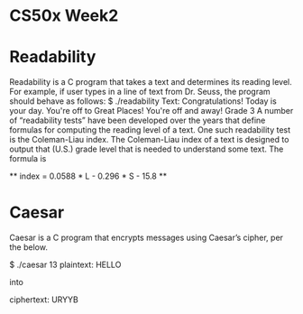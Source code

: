 # CS50x Week2

# Readability
Readability is a C program that takes a text and determines its reading level. For example, if user types in a line of text from Dr. Seuss, the program should behave as follows:
$ ./readability
Text: Congratulations! Today is your day. You're off to Great Places! You're off and away!
Grade 3
A number of “readability tests” have been developed over the years that define formulas for computing the reading level of a text.
 One such readability test is the Coleman-Liau index. The Coleman-Liau index of a text is designed to output that (U.S.) grade level that is needed to understand some text. The formula is

** index = 0.0588 * L - 0.296 * S - 15.8 **



# Caesar
Caesar is a C program that encrypts messages using Caesar’s cipher, per the below.

$ ./caesar 13 plaintext:  HELLO 

into

ciphertext: URYYB

